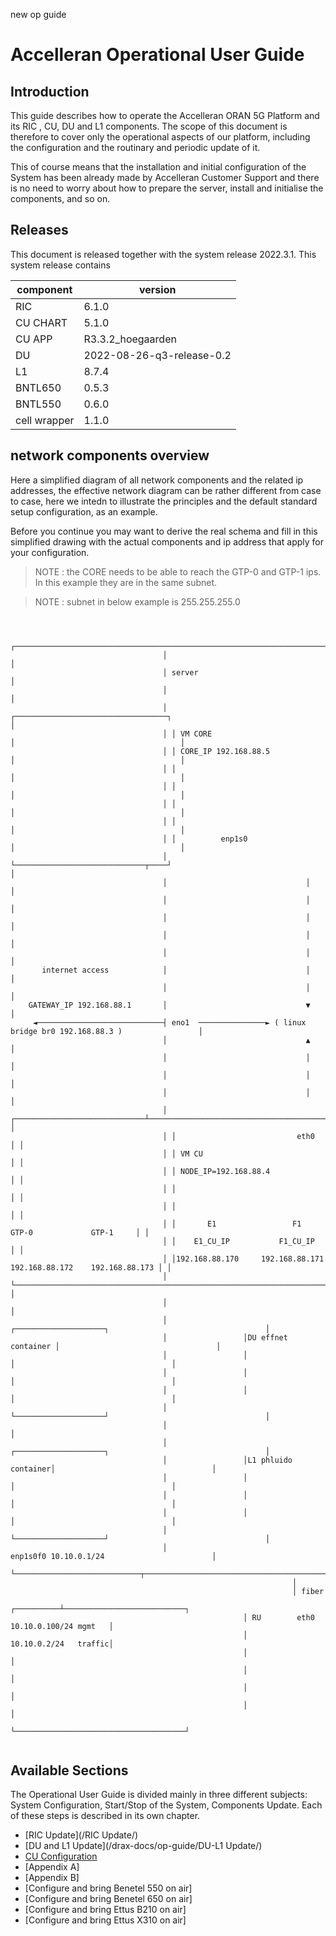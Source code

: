 new op guide

# Accelleran Operational User Guide 

## Introduction

This guide describes how to operate the Accelleran ORAN 5G  Platform and its RIC , CU, DU and L1 components. The scope of this document is therefore to cover only the operational aspects of our platform, including the configuration and the routinary and periodic update of it. 

This of course means that the installation and initial configuration of the System has been already made by Accelleran Customer Support and there is no need to worry about how to prepare the server, install and initialise the components, and so on.

## Releases
This document is released together with the system release 2022.3.1. 
This system release contains 

| component    | version                     |
|--------------|-----------------------------|
| RIC          | 6.1.0                       |
| CU CHART     | 5.1.0                       |
| CU APP       | R3.3.2_hoegaarden           |
| DU           | 2022-08-26-q3-release-0.2   |
| L1           | 8.7.4                       |
| BNTL650      | 0.5.3                       |
| BNTL550      | 0.6.0                       |
| cell wrapper | 1.1.0                       |


## network components overview
Here a simplified diagram of all network components and the related ip addresses, the effective network diagram can be rather different from case to case, here we intedn to illustrate the principles and the default standard setup configuration, as an example.

Before you continue you may want to derive the real schema and fill in this simplified drawing with the actual components and ip address that apply for your configuration.

> NOTE : the CORE needs to be able to reach the GTP-0  and GTP-1 ips. In this example they are in the same subnet.

> NOTE : subnet in below example is 255.255.255.0

```


                                  ┌──────────────────────────────────────────────────────────────────────────┐
                                  │                                                                          │
                                  │ server                                                                   │
                                  │                                                                          │
                                  │ ┌──────────────────────────────────┐                                     │
                                  │ │ VM CORE                          │                                     │
                                  │ │ CORE_IP 192.168.88.5             │                                     │
                                  │ │                                  │                                     │
                                  │ │                                  │                                     │
                                  │ │                                  │                                     │
                                  │ │                                  │                                     │
                                  │ │          enp1s0                  │                                     │
                                  │ └─────────────────────────────┬────┘                                     │
                                  │                               │                                          │
                                  │                               │                                          │
                                  │                               │                                          │
                                  │                               │                                          │
                                  │                               │                                          │
       internet access            │                               │                                          │
                                  │                               │                                          │
    GATEWAY_IP 192.168.88.1       │                               ▼                                          │
     ◄────────────────────────────┤ eno1  ───────────────► ( linux bridge br0 192.168.88.3 )                 │
                                  │                               ▲                                          │
                                  │                               │                                          │
                                  │                               │                                          │
                                  │                               │                                          │
                                  │ ┌─────────────────────────────┴────────────────────────────────────────┐ │
                                  │ │                           eth0                                       │ │
                                  │ │ VM CU                                                                │ │
                                  │ │ NODE_IP=192.168.88.4                                                 │ │
                                  │ │                                                                      │ │
                                  │ │                                                                      │ │
                                  │ │       E1                 F1              GTP-0             GTP-1     │ │
                                  │ │    E1_CU_IP           F1_CU_IP                                       │ │
                                  │ │192.168.88.170     192.168.88.171    192.168.88.172    192.168.88.173 │ │
                                  │ └──────────────────────────────────────────────────────────────────────┘ │
                                  │                                                                          │
                                  │                 ┌────────────────────┐                                   │
                                  │                 │DU effnet container │                                   │
                                  │                 │                    │                                   │
                                  │                 │                    │                                   │
                                  │                 │                    │                                   │
                                  │                 └────────────────────┘                                   │
                                  │                                                                          │
                                  │                 ┌────────────────────┐                                   │
                                  │                 │L1 phluido container│                                   │
                                  │                 │                    │                                   │
                                  │                 │                    │                                   │
                                  │                 │                    │                                   │
                                  │                 └────────────────────┘                                   │
                                  │                             enp1s0f0 10.10.0.1/24                        │
                                  └────────────────────────────┬─────────────────────────────────────────────┘
                                                               │
                                                               │ fiber
                                                    ┌──────────┴───────────────────────────┐
                                                    │ RU        eth0 10.10.0.100/24 mgmt   │
                                                    │                10.10.0.2/24   traffic│
                                                    │                                      │
                                                    │                                      │
                                                    │                                      │
                                                    │                                      │
                                                    └──────────────────────────────────────┘


```

## Available Sections

The Operational User Guide is divided mainly in three different subjects: System Configuration, Start/Stop of the System, Components Update.
Each of these steps is described in its own chapter.

* [RIC Update](/RIC Update/)
* [DU and L1 Update](/drax-docs/op-guide/DU-L1 Update/)
* [CU Configuration](/drax-docs/drax-install/)
* [Appendix A]
* [Appendix B]
* [Configure and bring Benetel 550 on air]
* [Configure and bring Benetel 650 on air]
* [Configure and bring Ettus B210 on air]
* [Configure and bring Ettus X310 on air]

